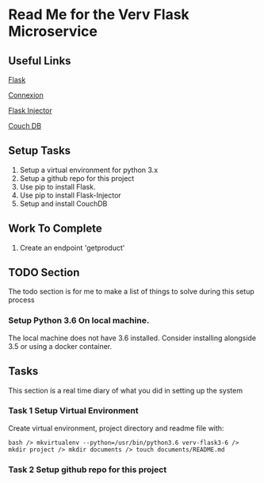 # Read Me for the Verv Flask Microservice

## Useful Links

[Flask](http://flask.pocoo.org)

[Connexion](http://connexion.readthedocs.io/en/latest)

[Flask Injector](http://pypi.org/project/Flask-Injector)

[Couch DB](http://couchdb.apache.org/)

## Setup Tasks

1. Setup a virtual environment for python 3.x
2. Setup a github repo for this project
2. Use pip to install Flask.
3. Use pip to install Flask-Injector
4. Setup and install CouchDB

## Work To Complete
1. Create an endpoint 'getproduct'

## TODO Section
The todo section is for me to make a list of things to solve during this setup process

### Setup Python 3.6 On local machine.
The local machine does not have 3.6 installed. Consider installing alongside 3.5 or using
a docker container.

## Tasks
This section is a real time diary of what you did in setting up the system

### Task 1 Setup Virtual Environment
Create virtual environment, project directory and readme file with:

` bash
	/> mkvirtualenv --python=/usr/bin/python3.6 verv-flask3-6
	/> mkdir project
	/> mkdir documents
	/> touch documents/README.md
`

### Task 2 Setup github repo for this project



